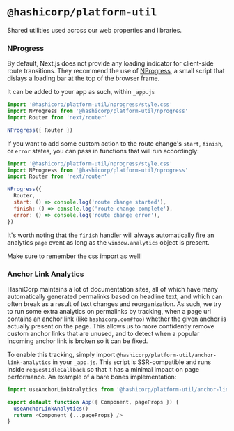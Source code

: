 # `@hashicorp/platform-util`

Shared utilities used across our web properties and libraries.

### NProgress

By default, Next.js does not provide any loading indicator for client-side route transitions. They recommend the use of [NProgress](https://ricostacruz.com/nprogress/), a small script that dislays a loading bar at the top of the browser frame.

It can be added to your app as such, within `_app.js`

```js
import '@hashicorp/platform-util/nprogress/style.css'
import NProgress from '@hashicorp/platform-util/nprogress'
import Router from 'next/router'

NProgress({ Router })
```

If you want to add some custom action to the route change's `start`, `finish`, or `error` states, you can pass in functions that will run accordingly:

```js
import '@hashicorp/platform-util/nprogress/style.css'
import NProgress from '@hashicorp/platform-util/nprogress'
import Router from 'next/router'

NProgress({
  Router,
  start: () => console.log('route change started'),
  finish: () => console.log('route change complete'),
  error: () => console.log('route change error'),
})
```

It's worth noting that the `finish` handler will always automatically fire an analytics `page` event as long as the `window.analytics` object is present.

Make sure to remember the css import as well!

### Anchor Link Analytics

HashiCorp maintains a lot of documentation sites, all of which have many automatically generated permalinks based on headline text, and which can often break as a result of text changes and reorganization. As such, we try to run some extra analytics on permalinks by tracking, when a page url contains an anchor link (like `hashicorp.com#foo`) whether the given anchor is actually present on the page. This allows us to more confidently remove custom anchor links that are unused, and to detect when a popular incoming anchor link is broken so it can be fixed.

To enable this tracking, simply import `@hashicorp/platform-util/anchor-link-analytics` in your `_app.js`. This script is SSR-compatible and runs inside `requestIdleCallback` so that it has a minimal impact on page performance. An example of a bare bones implementation:

```js
import useAnchorLinkAnalytics from '@hashicorp/platform-util/anchor-link-analytics'

export default function App({ Component, pageProps }) {
  useAnchorLinkAnalytics()
  return <Component {...pageProps} />
}
```
